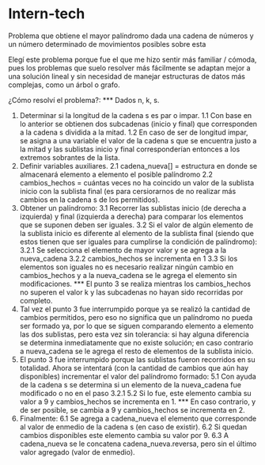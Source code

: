 # Intern-tech
Problema que obtiene el mayor palíndromo dada una cadena de números y un número determinado de movimientos posibles sobre esta

Elegí este problema porque fue el que me hizo sentir más familiar / cómoda, pues los problemas que suelo resolver más fácilmente se adaptan mejor a una solución lineal y sin necesidad de manejar estructuras de datos más complejas, como un árbol o grafo.

¿Cómo resolví el problema?:
*** Dados n, k, s.
1. Determinar si la longitud de la cadena s es par o impar.
    1.1 Con base en lo anterior se obtienen dos subcadenas (inicio y final) que corresponden a la cadena s dividida a la mitad.
    1.2 En caso de ser de longitud impar, se asigna a una variable el valor de la cadena s que se encuentra justo a la mitad y las sublistas inicio y final corresponderían entonces a los extremos sobrantes de la lista.
2. Definir variables auxiliares.
    2.1 cadena_nueva[] = estructura en donde se almacenará elemento a elemento el posible palíndromo
    2.2 cambios_hechos = cuántas veces no ha coincido un valor de la sublista inicio con la sublista final (es para cersiorarnos de no realizar más cambios en la cadena s de los permitidos).
3. Obtener un palíndromo:
    3.1 Recorrer las sublistas inicio (de derecha a izquierda) y final (izquierda a derecha) para comparar los elementos que se suponen deben ser iguales.
    3.2 Si el valor de algún elemento de la sublista inicio es diferente al elemento de la sublista final (siendo que estos tienen que ser iguales para cumplirse la condición de palíndromo):
          3.2.1 Se selecciona el elemento de mayor valor y se agrega a la nueva_cadena
          3.2.2 cambios_hechos se incrementa en 1 
    3.3 Si los elementos son iguales no es necesario realizar ningún cambio en cambios_hechos y a la nueva_cadena se le agrega el elemento sin modificaciones.
    *** El punto 3 se realiza mientras los cambios_hechos no superen el valor k y las subcadenas no hayan sido recorridas por completo.
4. Tal vez el punto 3 fue interrumpido porque ya se realizó la cantidad de cambios permitidos, pero eso no significa que un palíndromo no pueda ser formado ya, por lo que se siguen comparando elemento a elemento las dos sublistas, pero esta vez sin tolerancia: si hay alguna diferencia se determina inmediatamente que no existe solución; en caso contrario a nueva_cadena se le agrega el resto de elementos de la sublista inicio.
5. El punto 3 fue interrumpido porque las sublistas fueron recorridos en su totalidad. Ahora se intentará (con la cantidad de cambios que aún hay disponibles) incrementar el valor del palíndromo formado:
    5.1 Con ayuda de la cadena s se determina si un elemento de la nueva_cadena fue modificado o no en el paso 3.2.1
    5.2 Si lo fue, este elemento cambia su valor a 9 y cambios_hechos se incrementa en 1. 
    *** En caso contrario, y de ser posible, se cambia a 9 y cambios_hechos se incrementa en 2.
6. Finalmente:
    6.1 Se agrega a cadena_nueva el elemento que corresponde al valor de enmedio de la cadena s (en caso de existir).
    6.2 Si quedan cambios disponibles este elemento cambia su valor por 9.
    6.3 A cadena_nueva se le concatena cadena_nueva.reversa, pero sin el último valor agregado (valor de enmedio).
